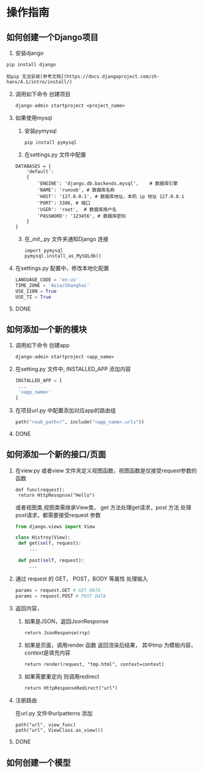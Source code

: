 # 操作指南

## 如何创建一个Django项目

1. 安装django

```
pip install django
```
	如pip 无法安装[参考文档](https://docs.djangoproject.com/zh-hans/4.1/intro/install/)

2. 调用如下命令 创建项目
	```
	django-admin startproject <project_name>
3. 如果使用mysql

   1. 安装pymysql

      ```
      pip install pymysql
      ```

   2.  在settings.py 文件中配置

      ```
      DATABASES = { 
          'default': 
          { 
              'ENGINE': 'django.db.backends.mysql',    # 数据库引擎
              'NAME': 'runoob', # 数据库名称
              'HOST': '127.0.0.1', # 数据库地址，本机 ip 地址 127.0.0.1 
              'PORT': 3306, # 端口 
              'USER': 'root',  # 数据库用户名
              'PASSWORD': '123456', # 数据库密码
          }  
      }
      ```

   3. 在\__init__.py 文件夹通知Django 连接

      ```
      import pymysql
      pymysql.install_as_MySQLdb()
      ```

4. 在settings.py 配置中，修改本地化配置

   ```python
   LANGUAGE_CODE = 'en-us'
   TIME_ZONE = 'Asia/Shanghai'
   USE_I18N = True
   USE_TZ = True
   ```

5. DONE

## 如何添加一个新的模块

1. 调用如下命令 创建app

   ```
   django-admin startproject <app_name>
   ```

2. 在setting.py 文件中, INSTALLED_APP 添加内容

   ```python
   INSTALLED_APP = [
   	...
   	'<app_name>'
   ]
   ```

3. 在项目url.py 中配置添加对应app的路由组

   ```python
   path("<sub_path>/", include("<app_name>.urls"))
   ```

4. DONE

## 如何添加一个新的接口/页面

1. 在view.py 或者view 文件夹定义视图函数，视图函数是仅接受request参数的函数

   ```
   def func(request):
   	return HttpResopnse("Hello")
   ```

   或者视图类,视图类需继承View类， get 方法处理get请求，post 方法 处理post请求，都需要接受request 参数

   ```python
   from django.views import View
   
   class Histroy(View):
   	def get(self, request):
   		...
   		
   	def post(self, request):
   		...
   ```

2. 通过 request 的 GET， POST，BODY 等属性 处理输入

   ```python
   params = request.GET # GET DATA
   params = request.POST # POST DATA
   ```

3. 返回内容， 

   1. 如果是JSON，返回JsonResponse

      ```
      return JsonResponse(rsp)
      ```

   2. 如果是页面，调用render 函数 返回渲染后结果， 其中tmp 为模板内容，context是填充内容

      ```
      return render(request, "tmp.html", context=context)
      ```

   3. 如果需要重定向 则调用redirect

      ```
      return HttpResponseRedirect("url")
      ```

4. 注册路由

   在url.py 文件中urlpatterns 添加

   ```
   path("url", view_func)
   path("url", ViewClass.as_view())
   ```

5. DONE

## 如何创建一个模型

